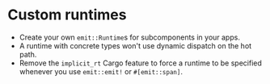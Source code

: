 # Custom runtimes

- Create your own `emit::Runtime`s for subcomponents in your apps.
- A runtime with concrete types won't use dynamic dispatch on the hot path.
- Remove the `implicit_rt` Cargo feature to force a runtime to be specified whenever you use `emit::emit!` or `#[emit::span]`.

